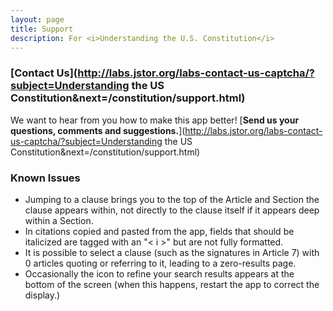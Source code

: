 ```yaml
---
layout: page
title: Support
description: For <i>Understanding the U.S. Constitution</i>
---
```


### [Contact Us](http://labs.jstor.org/labs-contact-us-captcha/?subject=Understanding the US Constitution&next=/constitution/support.html)

We want to hear from you how to make this app better!  [**Send us your questions, comments and suggestions.**​](http://labs.jstor.org/labs-contact-us-captcha/?subject=Understanding the US Constitution&next=/constitution/support.html)

### Known Issues

* Jumping to a clause brings you to the top of the Article and Section the clause appears within, not directly to the clause itself if it appears deep within a Section.
* In citations copied and pasted from the app, fields that should be italicized are tagged with an "< i >" but are not fully formatted. 
* It is possible to select a clause (such as the signatures in Article 7) with 0 articles quoting or referring to it, leading to a zero-results page.
* Occasionally the icon to refine your search results appears at the bottom of the screen (when this happens, restart the app to correct the display.)

